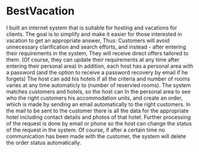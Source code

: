 # BestVacation
I built an internet system that is suitable for hosting and vacations for clients.
The goal is to simplify and make it easier for those interested in vacation to get an appropriate answer,
Thus: Customers will avoid unnecessary clarification and search efforts, and instead - after entering their requirements in the system,
They will receive direct offers tailored to them. (Of course, they can update their requirements at any time after entering their personal area)
In addition, each host has a personal area with a password (and the option to receive a password recovery by email if he forgets)
The host can add his hotels if all the criteria and number of rooms varies at any time automaticly to (number of reservied rooms).
The system matches customers and hotels, so the host can
In the personal area to see who the right customers his accommodation units, and create an order, which is made by sending an email automatically to the right customers.
In the mail to be sent to the customer there is all the data for the appropriate hotel including contact details and photos of that hotel.
Further processing of the request is done by email or phone so the host can change the status of the request in the system.
Of course, if after a certain time no communication has been made with the customer, the system will delete the order status automatically.
